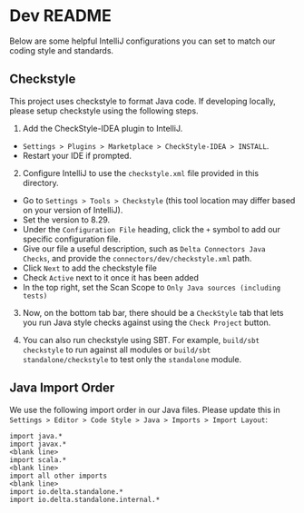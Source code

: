 # Dev README
Below are some helpful IntelliJ configurations you can set to match our coding style and standards.

## Checkstyle
This project uses checkstyle to format Java code. If developing locally, please setup checkstyle using the following steps.

1. Add the CheckStyle-IDEA plugin to IntelliJ.
- `Settings > Plugins > Marketplace > CheckStyle-IDEA > INSTALL`.
- Restart your IDE if prompted.

2. Configure IntelliJ to use the `checkstyle.xml` file provided in this directory.
- Go to `Settings > Tools > Checkstyle` (this tool location may differ based on your version of IntelliJ).
- Set the version to 8.29.
- Under the `Configuration File` heading, click the `+` symbol to add our specific configuration file.
- Give our file a useful description, such as `Delta Connectors Java Checks`, and provide the `connectors/dev/checkstyle.xml` path.
- Click `Next` to add the checkstyle file
- Check `Active` next to it once it has been added
- In the top right, set the Scan Scope to `Only Java sources (including tests)`

3. Now, on the bottom tab bar, there should be a `CheckStyle` tab that lets you run Java style checks against using the `Check Project` button.

4. You can also run checkstyle using SBT. For example, `build/sbt checkstyle` to run against all modules or `build/sbt standalone/checkstyle` to test only the `standalone` module.

## Java Import Order
We use the following import order in our Java files. Please update this in `Settings > Editor > Code Style > Java > Imports > Import Layout`:

```
import java.*
import javax.*
<blank line>
import scala.*
<blank line>
import all other imports
<blank line>
import io.delta.standalone.*
import io.delta.standalone.internal.*
```
 